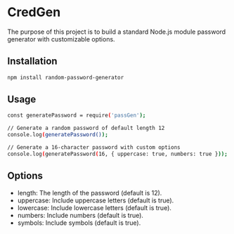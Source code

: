 # CredGen
The purpose of this project is to build a standard Node.js module password generator with customizable options.

## Installation
```bash
npm install random-password-generator
```

## Usage
```bash
const generatePassword = require('passGen');

// Generate a random password of default length 12
console.log(generatePassword()); 

// Generate a 16-character password with custom options
console.log(generatePassword(16, { uppercase: true, numbers: true }));
```

## Options
- length: The length of the password (default is 12).
- uppercase: Include uppercase letters (default is true).
- lowercase: Include lowercase letters (default is true).
- numbers: Include numbers (default is true).
- symbols: Include symbols (default is true).
